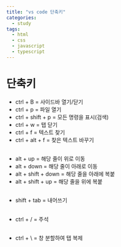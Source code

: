 ```yaml
---
title: "vs code 단축키"
categories:
  - study
tags:
  - html
  - css
  - javascript
  - typescript
---
```


# 단축키

- ctrl + B = 사이드바 열기/닫기
- ctrl + p = 파일 열기
- ctrl + shift + p = 모든 명령을 표시(검색)
- ctrl + w = 탭 닫기
- ctrl + f = 텍스트 찾기
- ctrl + alt + f = 찾은 텍스트 바꾸기

##
- alt + up = 해당 줄이 위로 이동
- alt + down = 해당 줄이 아래로 이동
- alt + shift + down = 해당 줄을 아래에 복붙
- alt + shift + up = 해당 줄을 위에 복붙

##
- shift + tab = 내어쓰기

##
- ctrl + / = 주석

##
- ctrl + \ = 창 분할하여 탭 복제